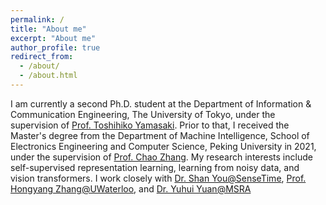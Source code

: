 ```yaml
---
permalink: /
title: "About me"
excerpt: "About me"
author_profile: true
redirect_from: 
  - /about/
  - /about.html
---
```


I am currently a second Ph.D. student at the Department of Information & Communication Engineering, The University of Tokyo, under the supervision of [Prof. Toshihiko Yamasaki](https://scholar.google.com/citations?user=rE9iY5MAAAAJ&hl=en). Prior to that, I received the Master's degree from the Department of Machine Intelligence, School of Electronics Engineering and Computer Science, Peking University in 2021, under the supervision of [Prof. Chao Zhang](https://scholar.google.com/citations?user=NeCCx-kAAAAJ&hl=en). My research interests include self-supervised representation learning, learning from noisy data, and vision transformers. I work closely with [Dr. Shan You@SenseTime](https://shanyou92.github.io/), [Prof. Hongyang Zhang@UWaterloo](https://hongyanz.github.io/), and [Dr. Yuhui Yuan@MSRA](https://scholar.google.com/citations?user=PzyvzksAAAAJ&hl=en)
